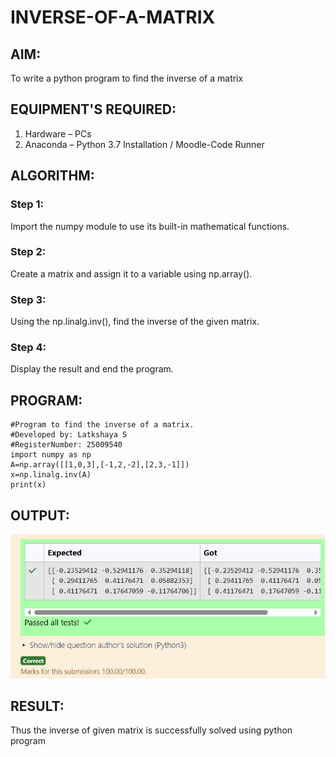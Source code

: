 # INVERSE-OF-A-MATRIX
## AIM:
To write a python program to find the inverse of a matrix
## EQUIPMENT'S REQUIRED:
1. 	Hardware – PCs
2. 	Anaconda – Python 3.7 Installation / Moodle-Code Runner
## ALGORITHM:
### Step 1:
Import the numpy module to use its built-in mathematical functions.
### Step 2:
Create a matrix and assign it to a variable using np.array().
### Step 3:
Using the np.linalg.inv(), find the inverse of the given matrix.
### Step 4:
Display the result and end the program.
## PROGRAM:
```
#Program to find the inverse of a matrix.
#Developed by: Latkshaya S
#RegisterNumber: 25009540
import numpy as np
A=np.array([[1,0,3],[-1,2,-2],[2,3,-1]])
x=np.linalg.inv(A)
print(x)

```
## OUTPUT:
![](EX3.png)
## RESULT:
Thus the inverse of given matrix is successfully solved using python program

